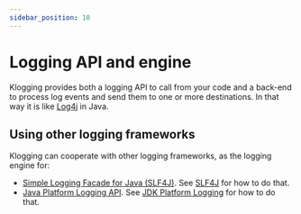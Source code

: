 ```yaml
---
sidebar_position: 10
---
```


# Logging API and engine

Klogging provides both a logging API to call from your code and a back-end to process log events and
send them to one or more destinations. In that way it is like
[Log4j](https://logging.apache.org/log4j/2.x/) in Java.

## Using other logging frameworks

Klogging can cooperate with other logging frameworks, as the logging engine for:

- [Simple Logging Facade for Java (SLF4J)](https://slf4j.org). See [SLF4J](../java/slf4j.md) for how
  to do that.
- [Java Platform Logging API](https://openjdk.org/jeps/264). See
  [JDK Platform Logging](../java/jdk-platform-logging.md) for how to do that.
